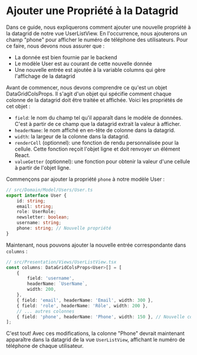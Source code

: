 # Ajouter une Propriété à la Datagrid

Dans ce guide, nous expliquerons comment ajouter une nouvelle propriété à la datagrid de notre vue UserListView. En l'occurrence, nous ajouterons un champ "phone" pour afficher le numéro de téléphone des utilisateurs. Pour ce faire, nous devons nous assurer que :

- La donnée est bien fournie par le backend
- Le modèle User est au courant de cette nouvelle donnée
- Une nouvelle entrée est ajoutée à la variable columns qui gère l'affichage de la datagrid

Avant de commencer, nous devons comprendre ce qu'est un objet DataGridColsProps. Il s'agit d'un objet qui spécifie comment chaque colonne de la datagrid doit être traitée et affichée. Voici les propriétés de cet objet :

- `field`: le nom du champ tel qu'il apparaît dans le modèle de données. C'est à partir de ce champ que la datagrid extrait la valeur à afficher.
- `headerName`: le nom affiché en en-tête de colonne dans la datagrid.
- `width`: la largeur de la colonne dans la datagrid.
- `renderCell` (optionnel): une fonction de rendu personnalisée pour la cellule. Cette fonction reçoit l'objet ligne et doit renvoyer un élément React.
- `valueGetter` (optionnel): une fonction pour obtenir la valeur d'une cellule à partir de l'objet ligne.

Commençons par ajouter la propriété `phone` à notre modèle User :

```ts
// src/Domain/Model/Users/User.ts
export interface User {
	id: string;
	email: string;
	role: UserRole;
	newsletter: boolean;
	username: string;
	phone: string; // Nouvelle propriété
}
```

Maintenant, nous pouvons ajouter la nouvelle entrée correspondante dans `columns` :

```ts
// src/Presentation/Views/UserListView.tsx
const columns: DataGridColsProps<User>[] = [
	{
		field: 'username',
		headerName: `UserName`,
		width: 200,
	},
	{ field: 'email', headerName: 'Email', width: 300 },
	{ field: 'role', headerName: 'Rôle', width: 200 },
	// ... autres colonnes
	{ field: 'phone', headerName: 'Phone', width: 150 }, // Nouvelle colonne
];
```

C'est tout! Avec ces modifications, la colonne "Phone" devrait maintenant apparaître dans la datagrid de la vue `UserListView`, affichant le numéro de téléphone de chaque utilisateur.
